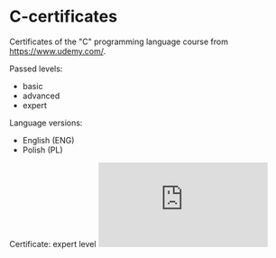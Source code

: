 # C-certificates

Certificates of the "C" programming language course from https://www.udemy.com/.

Passed levels:
- basic
- advanced
- expert

Language versions:
- English (ENG)
- Polish (PL)

Certificate: expert level
![alt text](https://github.com/Siamian/C-certificates/blob/fba407ca95addbf3db91aedb238972a396d8805b/ENG/Expert%20ENG.pdf "Logo Title Text 1")

